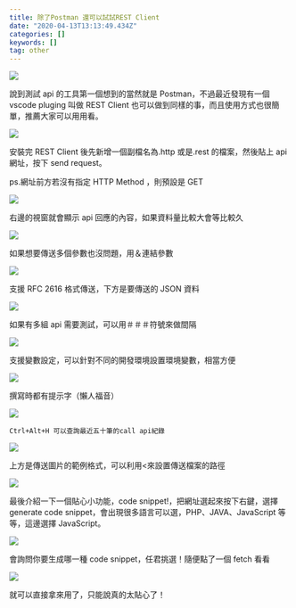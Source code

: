 ```yaml
---
title: 除了Postman 還可以試試REST Client
date: "2020-04-13T13:13:49.434Z"
categories: []
keywords: []
tag: other
---
```


![](/img/1__5xVuIhXyPMc__KirWlOMi1w.jpeg)

說到測試 api 的工具第一個想到的當然就是 Postman，不過最近發現有一個 vscode pluging 叫做 REST Client 也可以做到同樣的事，而且使用方式也很簡單，推薦大家可以用用看。

![](/img/1__Yp9mGB1OnzNGwqWx5WKGGQ.jpeg)

安裝完 REST Client 後先新增一個副檔名為.http 或是.rest 的檔案，然後貼上 api 網址，按下 send request。

ps.網址前方若沒有指定 HTTP Method ，則預設是 GET

![](/img/1__8AXWFrgsexsASLoiKZv2sA.jpeg)

右邊的視窗就會顯示 api 回應的內容，如果資料量比較大會等比較久

![](/img/1__qj74ttWQgF41biGa1s__MIQ.jpeg)

如果想要傳送多個參數也沒問題，用＆連結參數

![](/img/1__FpCxPMbAE1d0C2DhWe7Icg.jpeg)

支援 RFC 2616 格式傳送，下方是要傳送的 JSON 資料

![](/img/1__jc4__EeVRx0tlkOoo2Kp1iw.jpeg)

如果有多組 api 需要測試，可以用＃＃＃符號來做間隔

![](/img/1__apY3uOvRTUylsjyB2saNQg.jpeg)

支援變數設定，可以針對不同的開發環境設置環境變數，相當方便

![](/img/1__oZh5WWyTlLwOd52hUATWdg.jpeg)

撰寫時都有提示字（懶人福音）

![](/img/1__VMolZWvqmol7vENTzER7NQ.jpeg)

`Ctrl+Alt+H 可以查詢最近五十筆的call api紀錄`

![](/img/1__x6Q1xNYKK5tzlTy6OAFTcw.jpeg)

上方是傳送圖片的範例格式，可以利用<來設置傳送檔案的路徑

![](/img/1__yC9I1YX0towR3brRVXXT1Q.jpeg)

最後介紹一下一個貼心小功能，code snippet!，把網址選起來按下右鍵，選擇 generate code snippet，會出現很多語言可以選，PHP、JAVA、JavaScript 等等，這邊選擇 JavaScript。

![](/img/1__uXDiyd1iScS6B__7E3GwlUA.jpeg)

會詢問你要生成哪一種 code snippet，任君挑選！隨便點了一個 fetch 看看

![](/img/1__4yvRMfKfjzBywLoi5LDMfQ.jpeg)

就可以直接拿來用了，只能說真的太貼心了！
